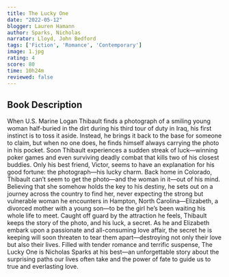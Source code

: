 ```yaml
---
title: The Lucky One
date: "2022-05-12"
blogger: Lauren Hamann
author: Sparks, Nicholas
narrator: Lloyd, John Bedford
tags: ['Fiction', 'Romance', 'Contemporary']
image: 1.jpg
rating: 4
score: 80
time: 10h24m
reviewed: false
---
```



## Book Description

When U.S. Marine Logan Thibault finds a photograph of a smiling young woman half-buried in the dirt during his third tour of duty in Iraq, his first instinct is to toss it aside. Instead, he brings it back to the base for someone to claim, but when no one does, he finds himself always carrying the photo in his pocket. Soon Thibault experiences a sudden streak of luck—winning poker games and even surviving deadly combat that kills two of his closest buddies. Only his best friend, Victor, seems to have an explanation for his good fortune: the photograph—his lucky charm.
Back home in Colorado, Thibault can’t seem to get the photo—and the woman in it—out of his mind. Believing that she somehow holds the key to his destiny, he sets out on a journey across the country to find her, never expecting the strong but vulnerable woman he encounters in Hampton, North Carolina—Elizabeth, a divorced mother with a young son—to be the girl he’s been waiting his whole life to meet. Caught off guard by the attraction he feels, Thibault keeps the story of the photo, and his luck, a secret. As he and Elizabeth embark upon a passionate and all-consuming love affair, the secret he is keeping will soon threaten to tear them apart—destroying not only their love but also their lives.
Filled with tender romance and terrific suspense, The Lucky One is Nicholas Sparks at his best—an unforgettable story about the surprising paths our lives often take and the power of fate to guide us to true and everlasting love.